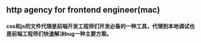 ## http agency for frontend engineer(mac)

#### css和js的文件代理是前端开发工程师们开发必备的一种工具，代理到本地调试也是前端工程师们快速解决bug一种主要方案。